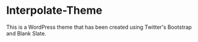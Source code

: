# Interpolate-Theme
This is a WordPress theme that has been created using Twitter's Bootstrap and Blank Slate.
